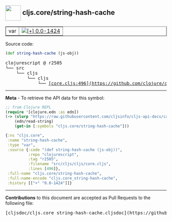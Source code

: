 ## <img width="48px" valign="middle" src="http://i.imgur.com/Hi20huC.png"> cljs.core/string-hash-cache

 <table border="1">
<tr>

<td>var</td>
<td><a href="https://github.com/cljsinfo/cljs-api-docs/tree/0.0-1424"><img valign="middle" alt="[+] 0.0-1424" src="https://img.shields.io/badge/+-0.0--1424-lightgrey.svg"></a> </td>
</tr>
</table>






Source code:

```clj
(def string-hash-cache (js-obj))
```

 <pre>
clojurescript @ r2505
└── src
    └── cljs
        └── cljs
            └── <ins>[core.cljs:496](https://github.com/clojure/clojurescript/blob/r2505/src/cljs/cljs/core.cljs#L496)</ins>
</pre>


---

__Meta__ - To retrieve the API data for this symbol:

```clj
;; from Clojure REPL
(require '[clojure.edn :as edn])
(-> (slurp "https://raw.githubusercontent.com/cljsinfo/cljs-api-docs/catalog/cljs-api.edn")
    (edn/read-string)
    (get-in [:symbols "cljs.core/string-hash-cache"]))
```

```clj
{:ns "cljs.core",
 :name "string-hash-cache",
 :type "var",
 :source {:code "(def string-hash-cache (js-obj))",
          :repo "clojurescript",
          :tag "r2505",
          :filename "src/cljs/cljs/core.cljs",
          :lines [496]},
 :full-name "cljs.core/string-hash-cache",
 :full-name-encode "cljs.core_string-hash-cache",
 :history [["+" "0.0-1424"]]}

```

---

__Contributions__ to this document are accepted as Pull Requests to the following file:

 <pre>
[cljsdoc/cljs.core_string-hash-cache.cljsdoc](https://github.com/cljsinfo/cljs-api-docs/blob/master/cljsdoc/cljs.core_string-hash-cache.cljsdoc)
</pre>

